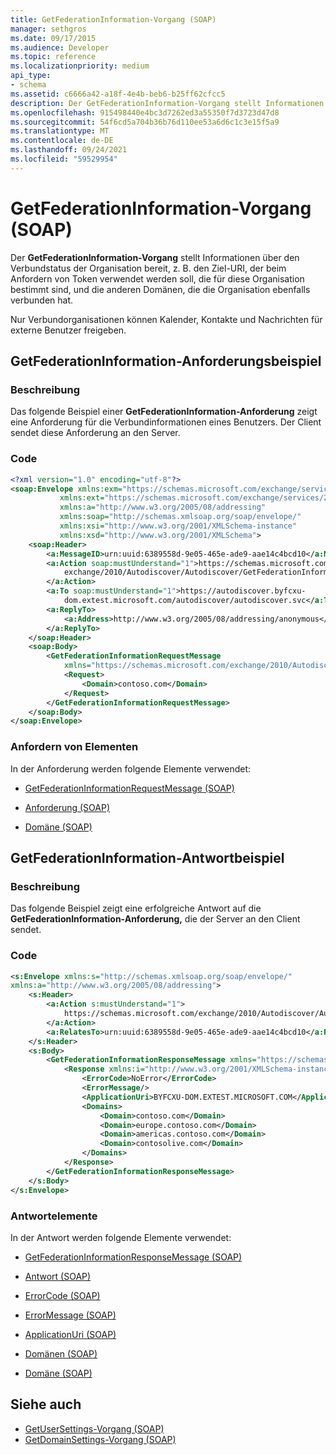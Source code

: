 ```yaml
---
title: GetFederationInformation-Vorgang (SOAP)
manager: sethgros
ms.date: 09/17/2015
ms.audience: Developer
ms.topic: reference
ms.localizationpriority: medium
api_type:
- schema
ms.assetid: c6666a42-a18f-4e4b-beb6-b25ff62cfcc5
description: Der GetFederationInformation-Vorgang stellt Informationen über den Verbundstatus der Organisation bereit, z. B. den Ziel-URI, der beim Anfordern von Token verwendet werden soll, die für diese Organisation bestimmt sind, und die anderen Domänen, die die Organisation ebenfalls verbunden hat.
ms.openlocfilehash: 915498440e4bc3d7262ed3a55350f7d3723d47d8
ms.sourcegitcommit: 54f6cd5a704b36b76d110ee53a6d6c1c3e15f5a9
ms.translationtype: MT
ms.contentlocale: de-DE
ms.lasthandoff: 09/24/2021
ms.locfileid: "59529954"
---
```

# <a name="getfederationinformation-operation-soap"></a>GetFederationInformation-Vorgang (SOAP)

Der **GetFederationInformation-Vorgang** stellt Informationen über den Verbundstatus der Organisation bereit, z. B. den Ziel-URI, der beim Anfordern von Token verwendet werden soll, die für diese Organisation bestimmt sind, und die anderen Domänen, die die Organisation ebenfalls verbunden hat. 
  
Nur Verbundorganisationen können Kalender, Kontakte und Nachrichten für externe Benutzer freigeben.
  
## <a name="getfederationinformation-request-example"></a>GetFederationInformation-Anforderungsbeispiel

### <a name="description"></a>Beschreibung

Das folgende Beispiel einer **GetFederationInformation-Anforderung** zeigt eine Anforderung für die Verbundinformationen eines Benutzers. Der Client sendet diese Anforderung an den Server. 
  
### <a name="code"></a>Code

```XML
<?xml version="1.0" encoding="utf-8"?> 
<soap:Envelope xmlns:exm="https://schemas.microsoft.com/exchange/services/2006/messages"
           xmlns:ext="https://schemas.microsoft.com/exchange/services/2006/types"
           xmlns:a="http://www.w3.org/2005/08/addressing"
           xmlns:soap="http://schemas.xmlsoap.org/soap/envelope/"
           xmlns:xsi="http://www.w3.org/2001/XMLSchema-instance" 
           xmlns:xsd="http://www.w3.org/2001/XMLSchema"> 
    <soap:Header> 
        <a:MessageID>urn:uuid:6389558d-9e05-465e-ade9-aae14c4bcd10</a:MessageID> 
        <a:Action soap:mustUnderstand="1">https://schemas.microsoft.com/
            exchange/2010/Autodiscover/Autodiscover/GetFederationInformation
        </a:Action> 
        <a:To soap:mustUnderstand="1">https://autodiscover.byfcxu-
            dom.extest.microsoft.com/autodiscover/autodiscover.svc</a:To> 
        <a:ReplyTo>
            <a:Address>http://www.w3.org/2005/08/addressing/anonymous</a:Address> 
        </a:ReplyTo> 
    </soap:Header> 
    <soap:Body> 
        <GetFederationInformationRequestMessage 
            xmlns="https://schemas.microsoft.com/exchange/2010/Autodiscover"> 
            <Request> 
                <Domain>contoso.com</Domain> 
            </Request> 
        </GetFederationInformationRequestMessage>
    </soap:Body> 
</soap:Envelope>
```

### <a name="request-elements"></a>Anfordern von Elementen

In der Anforderung werden folgende Elemente verwendet:
  
- [GetFederationInformationRequestMessage (SOAP)](getfederationinformationrequestmessage-soap.md)
    
- [Anforderung (SOAP)](request-soap.md)
    
- [Domäne (SOAP)](domain-soap.md)
    
## <a name="getfederationinformation-response-example"></a>GetFederationInformation-Antwortbeispiel

### <a name="description"></a>Beschreibung

Das folgende Beispiel zeigt eine erfolgreiche Antwort auf die **GetFederationInformation-Anforderung,** die der Server an den Client sendet. 
  
### <a name="code"></a>Code

```XML
<s:Envelope xmlns:s="http://schemas.xmlsoap.org/soap/envelope/" 
xmlns:a="http://www.w3.org/2005/08/addressing"> 
    <s:Header> 
        <a:Action s:mustUnderstand="1">
            https://schemas.microsoft.com/exchange/2010/Autodiscover/Autodiscover/GetFederationInformationResponse
        </a:Action> 
        <a:RelatesTo>urn:uuid:6389558d-9e05-465e-ade9-aae14c4bcd10</a:RelatesTo> 
    </s:Header> 
    <s:Body> 
        <GetFederationInformationResponseMessage xmlns="https://schemas.microsoft.com/exchange/2010/Autodiscover"> 
            <Response xmlns:i="http://www.w3.org/2001/XMLSchema-instance"> 
                <ErrorCode>NoError</ErrorCode> 
                <ErrorMessage/> 
                <ApplicationUri>BYFCXU-DOM.EXTEST.MICROSOFT.COM</ApplicationUri> 
                <Domains> 
                    <Domain>contoso.com</Domain> 
                    <Domain>europe.contoso.com</Domain> 
                    <Domain>americas.contoso.com</Domain> 
                    <Domain>contosolive.com</Domain> 
                </Domains> 
            </Response> 
        </GetFederationInformationResponseMessage> 
    </s:Body> 
</s:Envelope>
```

### <a name="response-elements"></a>Antwortelemente

In der Antwort werden folgende Elemente verwendet:
  
- [GetFederationInformationResponseMessage (SOAP)](getfederationinformationresponsemessage-soap.md)
    
- [Antwort (SOAP)](response-soap.md)
    
- [ErrorCode (SOAP)](errorcode-soap.md)
    
- [ErrorMessage (SOAP)](errormessage-soap.md)
    
- [ApplicationUri (SOAP)](applicationuri-soap.md)
    
- [Domänen (SOAP)](domains-soap.md)
    
- [Domäne (SOAP)](domain-soap.md)
    
## <a name="see-also"></a>Siehe auch

- [GetUserSettings-Vorgang (SOAP)](getusersettings-operation-soap.md)
- [GetDomainSettings-Vorgang (SOAP)](getdomainsettings-operation-soap.md)

